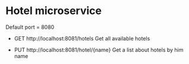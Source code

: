 # Hotel microservice

Default port = 8080

- GET http://localhost:8081/hotels
Get all available hotels

- PUT http://localhost:8081/hotel/{name}
Get a list about hotels by him name